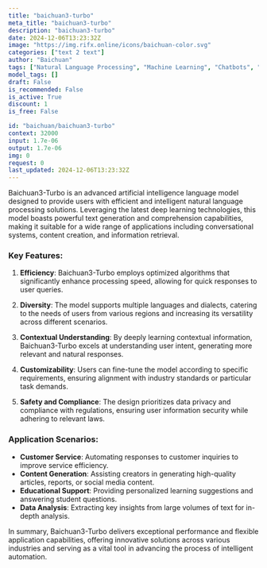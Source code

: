 ```yaml
---
title: "baichuan3-turbo"
meta_title: "baichuan3-turbo"
description: "baichuan3-turbo"
date: 2024-12-06T13:23:32Z
image: "https://img.rifx.online/icons/baichuan-color.svg"
categories: ["text 2 text"]
author: "Baichuan"
tags: ["Natural Language Processing", "Machine Learning", "Chatbots", "Data Science", "Technology/Web"]
model_tags: []
draft: False
is_recommended: False
is_active: True
discount: 1
is_free: False

id: "baichuan/baichuan3-turbo"
context: 32000
input: 1.7e-06
output: 1.7e-06
img: 0
request: 0
last_updated: 2024-12-06T13:23:32Z
---
```


Baichuan3-Turbo is an advanced artificial intelligence language model designed to provide users with efficient and intelligent natural language processing solutions. Leveraging the latest deep learning technologies, this model boasts powerful text generation and comprehension capabilities, making it suitable for a wide range of applications including conversational systems, content creation, and information retrieval.

### Key Features:

1. **Efficiency**: Baichuan3-Turbo employs optimized algorithms that significantly enhance processing speed, allowing for quick responses to user queries.

2. **Diversity**: The model supports multiple languages and dialects, catering to the needs of users from various regions and increasing its versatility across different scenarios.

3. **Contextual Understanding**: By deeply learning contextual information, Baichuan3-Turbo excels at understanding user intent, generating more relevant and natural responses.

4. **Customizability**: Users can fine-tune the model according to specific requirements, ensuring alignment with industry standards or particular task demands.

5. **Safety and Compliance**: The design prioritizes data privacy and compliance with regulations, ensuring user information security while adhering to relevant laws.

### Application Scenarios:

- **Customer Service**: Automating responses to customer inquiries to improve service efficiency.
- **Content Generation**: Assisting creators in generating high-quality articles, reports, or social media content.
- **Educational Support**: Providing personalized learning suggestions and answering student questions.
- **Data Analysis**: Extracting key insights from large volumes of text for in-depth analysis.

In summary, Baichuan3-Turbo delivers exceptional performance and flexible application capabilities, offering innovative solutions across various industries and serving as a vital tool in advancing the process of intelligent automation.

